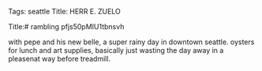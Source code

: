 Tags: seattle
Title: HERR E. ZUELO
  
Title:# rambling pfjs50pMIU1tbnsvh
  
with pepe and his new belle, a super rainy day in downtown seattle. oysters for lunch and art supplies, basically just wasting the day away in a pleasenat way before treadmill.  
